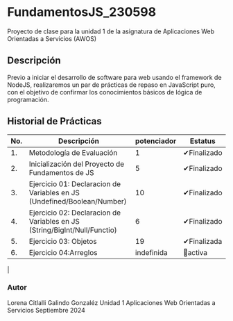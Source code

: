 # FundamentosJS_230598
Proyecto de clase para la unidad 1 de la asignatura de Aplicaciones Web Orientadas  a Servicios (AWOS)
## Descripción

Previo a iniciar el desarrollo de software para web usando el framework de NodeJS, realizaremos un par de prácticas de repaso en JavaScript puro, con el objetivo de confirmar los conocimientos básicos de lógica de programación.

## Historial de Prácticas


|No.|Descripción|potenciador|Estatus
|--|--|--|--|
|1.|Metodología de Evaluación|1|✔Finalizado|
|2.|Inicialización del Proyecto de Fundamentos de JS|5|✔Finalizado|
|3.|Ejercicio 01: Declaracion de Variables en JS (Undefined/Boolean/Number)|10|✔Finalizado|
|4.|Ejercicio 02: Declaracion de Variables en JS (String/BigInt/Null/Functio)|6|✔Finalizado|
|5.|Ejercicio 03: Objetos|19|✔Finalizada|
|6.|Ejercicio 04:Arreglos|indefinida|🍁activa|

|


### Autor
Lorena Citlalli Galindo Gonzaléz
Unidad 1
Aplicaciones Web Orientadas a Servicios
Septiembre 2024


